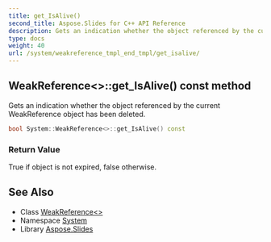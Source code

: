 ```yaml
---
title: get_IsAlive()
second_title: Aspose.Slides for C++ API Reference
description: Gets an indication whether the object referenced by the current WeakReference object has been deleted.
type: docs
weight: 40
url: /system/weakreference_tmpl_end_tmpl/get_isalive/
---
```

## WeakReference<>::get_IsAlive() const method


Gets an indication whether the object referenced by the current WeakReference object has been deleted.

```cpp
bool System::WeakReference<>::get_IsAlive() const
```


### Return Value

True if object is not expired, false otherwise.

## See Also

* Class [WeakReference<>](../)
* Namespace [System](../../)
* Library [Aspose.Slides](../../../)